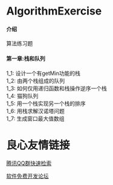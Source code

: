 # AlgorithmExercise

#### 介绍
算法练习题

#### 第一章:栈和队列
1_1: 设计一个有getMin功能的栈  
1_2: 由两个栈组成的队列  
1_3: 如何仅用递归函数和栈操作逆序一个栈  
1_4: 猫狗队列  
1_5: 用一个栈实现另一个栈的排序  
1_6: 用栈求解汉诺塔问题  
1_7: 生成窗口最大值数组

 # 良心友情链接

[腾讯QQ群快速检索](http://u.720life.cn/s/8cf73f7c)

[软件免费开发论坛](http://u.720life.cn/s/bbb01dc0)
